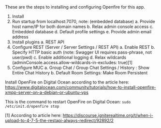 These are the steps to installing and configuring Openfire for this app.

1. Install
2. Run startup from localhost:7070, note: (embedded database)
    a. Provide host name/IP for both domain names
    b. Relax admin console access
    c. Embedded database
    d. Default profile settings
    e. Provide admin email address
3. Install plugins
    a. REST API
4. Configure REST (Server / Server Settings / REST API)
    a. Enable REST
    b. Specify HTTP basic auth (note: Swagger UI requires pass-phrase, not user/pwd)
    c. Enable additional logging
    d. Relax wildcards (adminConsole.access.allow-wildcards-in-excludes: true)[1]
5. Configure MUC
    a. Group Chat / Group Chat Settings / History : Show Entire Chat History
    b. Default Room Settings: Make Room Persistent

Install OpenFire on Digital Ocean according to the article here:
https://www.digitalocean.com/community/tutorials/how-to-install-openfire-xmpp-server-on-a-debian-or-ubuntu-vps

This is the command to restart OpenFire on Digital Ocean:
`sudo /etc/init.d/openfire stop`

 [1] According to article here: https://discourse.igniterealtime.org/t/when-i-upload-to-4-7-5-the-restapi-always-redirect/92892/2   

 



    